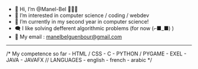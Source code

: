 - 👋 Hi, I’m @Manel-Bel 👱🏻‍♀️
- 👀 I’m interested in computer science / coding / webdev
- 🌱 I’m currently in my second year in computer science!
- 🗨 I like solving defferent algorithmic problems (for now (⌐■_■) )
- 📧 My email : manelbelguenbour@gmail.com
--------
  /* My competence so far 
    - HTML / CSS
    - C
    - PYTHON / PYGAME
    - EXEL
    - JAVA
    - JAVAFX
    // LANGUAGES
    - english 
    - french
    - arabic
    */
